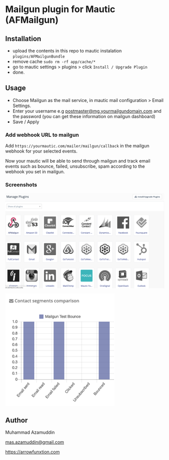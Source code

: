 # Mailgun plugin for Mautic (AFMailgun)

## Installation

- upload the contents in this repo to mautic instalation `plugins/AFMailgunBundle`
- remove cache `sudo rm -rf app/cache/*`
- go to mautic settings > plugins > click `Install / Upgrade Plugin`
- done.

## Usage

- Choose Mailgun as the mail service, in mautic mail configuration > Email Settings.
- Enter your username e.g postmaster@mg.yourmailgundomain.com and the password (you can get these information on mailgun dashboard)
- Save / Apply

### Add webhook URL to mailgun

Add `https://yourmautic.com/mailer/mailgun/callback` in the mailgun webhook for your selected events.

Now your mautic will be able to send through mailgun and track email events such as bounce, failed, unsubscribe, spam according to the webhook you set in mailgun.

### Screenshots

![plugin-screen](./Assets/plugin-screen.png)

![stat](./Assets/stat.png)

## Author

Muhammad Azamuddin

mas.azamuddin@gmail.com

https://arrowfunxtion.com
